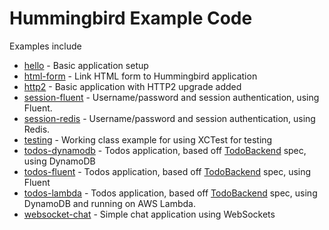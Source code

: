# Hummingbird Example Code

Examples include
- [hello](https://github.com/hummingbird-project/hummingbird-examples/tree/main/hello) - Basic application setup
- [html-form](https://github.com/hummingbird-project/hummingbird-examples/tree/main/html-form) - Link HTML form to Hummingbird application
- [http2](https://github.com/hummingbird-project/hummingbird-examples/tree/main/http2) - Basic application with HTTP2 upgrade added
- [session-fluent](https://github.com/hummingbird-project/hummingbird-examples/tree/main/session-fluent) - Username/password and session authentication, using Fluent. 
- [session-redis](https://github.com/hummingbird-project/hummingbird-examples/tree/main/session-redis) - Username/password and session authentication, using Redis. 
- [testing](https://github.com/hummingbird-project/hummingbird-examples/tree/main/testing) - Working class example for using XCTest for testing
- [todos-dynamodb](https://github.com/hummingbird-project/hummingbird-examples/tree/main/todos-dynamodb) - Todos application, based off [TodoBackend](http://todobackend.com) spec, using DynamoDB
- [todos-fluent](https://github.com/hummingbird-project/hummingbird-examples/tree/main/todos-fluent) - Todos application, based off [TodoBackend](http://todobackend.com) spec, using Fluent
- [todos-lambda](https://github.com/hummingbird-project/hummingbird-examples/tree/main/todos-lambda) - Todos application, based off [TodoBackend](http://todobackend.com) spec, using DynamoDB and running on AWS Lambda.
- [websocket-chat](https://github.com/hummingbird-project/hummingbird-examples/tree/main/websocket-chat) - Simple chat application using WebSockets

